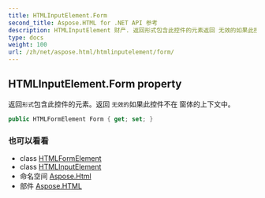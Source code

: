 ```yaml
---
title: HTMLInputElement.Form
second_title: Aspose.HTML for .NET API 参考
description: HTMLInputElement 财产. 返回形式包含此控件的元素返回 无效的如果此控件不在 窗体的上下文中
type: docs
weight: 100
url: /zh/net/aspose.html/htmlinputelement/form/
---
```

## HTMLInputElement.Form property

返回`形式`包含此控件的元素。返回 `无效的`如果此控件不在 窗体的上下文中。

```csharp
public HTMLFormElement Form { get; set; }
```

### 也可以看看

* class [HTMLFormElement](../../htmlformelement/)
* class [HTMLInputElement](../)
* 命名空间 [Aspose.Html](../../htmlinputelement/)
* 部件 [Aspose.HTML](../../../)


